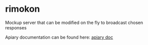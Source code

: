 # rimokon
Mockup server that can be modified on the fly to broadcast chosen responses

Apiary documentation can be found here:
[apiary doc](http://docs.rimokon.apiary.io/)